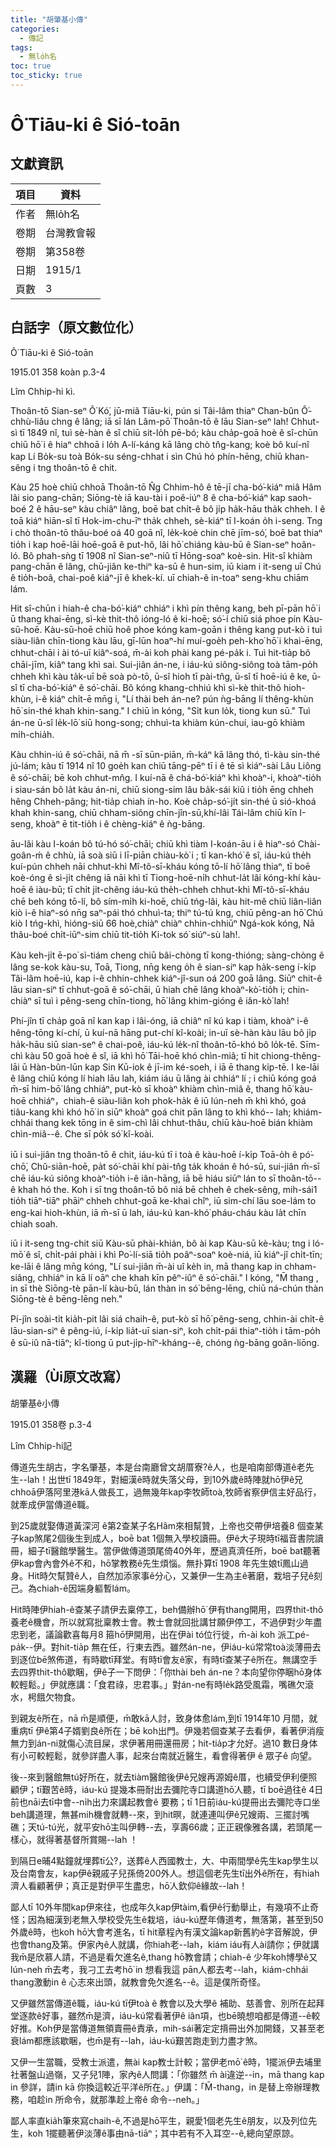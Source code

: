 ```yaml
---
title: "胡肇基小傳"
categories:
  - 傳記
tags:
  - 無lo̍h名
toc: true
toc_sticky: true
---
```


# Ô͘ Tiāu-ki ê Sió-toān

## 文獻資訊

| 項目 | 資料 |
|---|---|
| 作者 | 無lo̍h名 |
| 卷期 | 台灣教會報 |
| 卷期 | 第358卷 |
| 日期 | 1915/1 |
| 頁數 | 3 |

## 白話字（原文數位化）

Ô͘ Tiāu-ki ê Sió-toān

1915.01 358 koàn p.3-4

Lîm Chhip-hi kì.

Thoân-tō Sian-seⁿ Ô͘ Kó͘, jū-miâ Tiāu-ki, pún si Tâi-lâm thiaⁿ Chan-bûn Ô͘-chhù-liâu chng ê lâng; iā sī lán Lâm-pō͘ Thoân-tō ê lāu Sian-seⁿ lah! Chhut-sì tī 1849 nî, tuì sè-hàn ê sî chiū sit-lo̍h pē-bó; kàu cha̍p-goā hoè ê sî-chūn chiū hō͘ i ê hiaⁿ chhoā i lo̍h A-lí-káng kā lâng chò tn̂g-kang; koè bô kuí-nî kap Lí Bo̍k-su toà Bo̍k-su séng-chhat i sìn Chú hó phín-hēng, chiū khan-sêng i tng thoân-tō ê chit.

Kàu 25 hoè chiū chhoā Thoân-tō N̂g Chhim-hô ê tē-jī cha-bó͘-kiáⁿ miâ Hâm lâi sio pang-chān; Siōng-tè iā kau-tài i poê-iúⁿ 8 ê cha-bó͘-kiáⁿ kap saoh-boé 2 ê hāu-seⁿ kàu chiâⁿ lâng, boē bat chi̍t-ê bô ji̍p ha̍k-hāu tha̍k chheh. I ê toā kiáⁿ hiān-sî tī Hok-im-chu-īⁿ tha̍k chheh, sè-kiáⁿ tī I-koán o̍h i-seng. Tng i chò thoân-tō thâu-boé oá 40 goā nî, le̍k-koè chin chē jīm-só͘, boē bat thiaⁿ tio̍h i kap hoē-lāi hoē-goā ê put-hô, lâi hō͘ chiáng kàu-bū ê Sian-seⁿ hoân-ló. Bô phah-sǹg tī 1908 nî Sian-seⁿ-niû tī Hōng-soaⁿ koè-sin. Hit-sî khiàm pang-chān ê lâng, chū-jiân ke-thiⁿ ka-sū ê hun-sim, iū kiam i it-seng uī Chú ê tio̍h-boâ, chai-poê kiáⁿ-jī ê khek-kí. uī chiah-ê in-toaⁿ seng-khu chiām lám.

Hit sî-chūn i hiah-ê cha-bó͘-kiáⁿ chhiáⁿ i khì pín thêng kang, beh pī-pān hō͘ i ū thang khai-ēng, sì-kè thit-thô ióng-ló ê ki-hoē; só͘-í chiū siá phoe pín Kàu-sū-hoē. Kàu-sū-hoē chiū hoê phoe kóng kam-goān i thêng kang put-kò i tuì siàu-liân chīn-tiong kàu lāu, gī-lūn hoaⁿ-hí muí-goe̍h peh-kho͘ hō͘ i khai-ēng, chhut-chāi i ài tó-uī kiâⁿ-soá, m̄-ài koh phài kang pé-pa̍k i. Tuì hit-tia̍p bô chāi-jīm, kiâⁿ tang khì sai. Sui-jiân án-ne, i iáu-kú siông-siông toà tām-po̍h chheh khì kàu ta̍k-uī bē soà pò-tō, ū-sî hioh tī pài-tn̂g, ū-sî tī hoē-iú ê ke, ū-sî tī cha-bó͘-kiáⁿ ê só͘-chāi. Bô kóng khang-chhiú khì sì-kè thit-thô hioh-khùn, i-ê kiáⁿ chi̍t-ē mn̄g i, "Lí thài beh án-ne? pún ǹg-bāng lí thêng-khùn hō͘ sin-thé khah khin-sang." I chiū ìn kóng, "Si̍t kun lo̍k, tiong kun sū." Tuì án-ne ū-sî le̍k-lō͘ siū hong-song; chhuì-ta khiàm kún-chuí, iau-gō khiàm mi̍h-chia̍h.

Kàu chhin-iú ê só͘-chāi, nā m̄ -sī sūn-piān, m̄-káⁿ kā lâng thó, tì-kàu sin-thé jú-lám; kàu tī 1914 nî 10 goe̍h kan chiū tāng-pēⁿ tī i ê tē sì kiáⁿ-sài Lâu Liông ê só͘-chāi; bē koh chhut-mn̂g. I kuí-nā ê chá-bó͘-kiáⁿ khì khoàⁿ-i, khoàⁿ-tio̍h i siau-sán bô la̍t kàu án-ni, chiū siong-sim lâu ba̍k-sái kiû i tio̍h ēng chheh hêng Chheh-pâng; hit-tia̍p chiah ín-ho. Koè cha̍p-só͘-ji̍t sin-thé ū sió-khoá khah khin-sang, chiū chham-siông chīn-jîn-sū,khí-lâi Tái-lâm chiū kīn I-seng, khoàⁿ ē tit-tio̍h i ê chèng-kiáⁿ ê ǹg-bāng.

āu-lâi kàu I-koán bô tú-hó só͘-chāi; chiū khì tiàm I-koán-āu i ê hiaⁿ-só Chài-goân-ḿ  ê chhù, iā soà siū i lī-piān chiàu-kò͘ i ; tī kan-khó͘ ê sî, iáu-kú the̍h kuí-pún chheh nāi chhut-khì Mî-tô-sī-kháu kóng tō-lí hō͘ lâng thiaⁿ, tī boē koè-óng ê sì-ji̍t chêng iā nāi khì tī Tiong-hoē-ni̍h chhut-la̍t lâi kóng-khí kàu-hoē ê iàu-bū; tī chi̍t ji̍t-chêng iáu-kú the̍h-chheh chhut-khì Mî-tô-sī-kháu chē beh kóng tō-lí, bô sím-mi̍h ki-hoē, chiū tńg-lâi, kàu hit-mê chiū liân-liân kiò i-ê hiaⁿ-só nn̄g saⁿ-pái thó chhuì-ta; thiⁿ tú-tú kng, chiū pêng-an hō͘ Chú kiò I tńg-khì, hióng-siū 66 hoè,chiàⁿ chiàⁿ chhin-chhiūⁿ Ngá-kok kóng, Nā thâu-boé chi̍t-iūⁿ-sim chiū tit-tio̍h Ki-tok só͘ siúⁿ-sù lah!.

Kàu keh-ji̍t ē-po͘ sì-tiám cheng chiū bâi-chòng tī kong-thióng; sàng-chòng ê lâng se-kok kàu-su, Toā, Tiong, nn̄g keng o̍h ê sian-siⁿ kap ha̍k-seng í-ki̍p Tâi-lâm hoē-iú, kap i-ê chhin-chhek kiáⁿ-jî-sun oá 200 goā lâng. Siūⁿ chit-ê lāu sian-siⁿ tī chhut-goā ê só͘-chāi, ū hiah chē lâng khoàⁿ-kò͘-tio̍h i; chin-chiàⁿ sī tuì i pêng-seng chīn-tiong, hō͘ lâng khim-gióng ê iân-kò͘ lah!

Phí-jîn tī cha̍p goā nî kan kap i lâi-óng, iā chiâⁿ nî kú kap i tiàm, khoàⁿ i-ê hêng-tōng kí-chí, ū kuí-nā hāng put-chí kî-koài; in-uī sè-hàn kàu lāu bô ji̍p ha̍k-hāu siū sian-seⁿ ê chai-poê, iáu-kú le̍k-nî thoân-tō-khó bô lo̍k-tē. Sīm-chì kàu 50 goā hoè ê sî, iā khì hō͘ Tāi-hoē khó chìn-miâ; tī hit chiong-thêng-lāi ū Hàn-bûn-lūn kap Sin Kū-iok ê jī-im ké-soeh, i iā ē thang ki̍p-tē. I ke-lāi ê lâng chiū kóng lí hiah lāu lah, kiám iáu ū lâng ài chhiáⁿ lí ; i chiū kóng goá m̄-sī him-bō͘ lâng chhiáⁿ, put-kò sī khoàⁿ khiàm chìn-miâ ê, thang hō͘ kàu-hoē chhiáⁿ，chiah-ê siàu-liân koh phok-ha̍k ê iū lún-neh m̄ khì khó, goá tiâu-kang khì khó hō͘ in siūⁿ khoàⁿ goá chit pān lâng to khì khó-- lah; khiám-chhái thang kek tōng in ê sim-chì lâi chhut-thâu, chiū kàu-hoē bián khiàm chìn-miâ--ê. Che sī po̍k só͘ kî-koài.

iū i sui-jiân tng thoân-tō ê chit, iáu-kú tī i toà ê kàu-hoē í-ki̍p Toā-o̍h ê pó͘-chō͘, Chû-siān-hoē, pa̍t só͘-chāi khí pài-tn̂g ta̍k khoán ê hó-sū, sui-jiân m̄-sī chē iáu-kú siông khoàⁿ-tio̍h i-ê iân-hāng, iā bē hiáu siūⁿ lán to sī thoân-tō--ê khah hó the. Koh i sī tng thoân-tō bô niá bē chheh ê chek-sêng, mih-sái1 tio̍h tiāⁿ-tiāⁿ phāiⁿ chheh chhut-goā ke-khai chîⁿ, iū sim-chí lāu soe-lám to eng-kai hioh-khùn, iā m̄-sī ū lah, iáu-kú kan-khó͘ pháu-cháu kàu la̍t chīn chiah soah.

iū i it-seng tng-chit siū Kàu-sū phài-khián, bô ài kap Kàu-sū kè-kàu; tng i ló-mō͘ ê sî, chi̍t-pái phài i khì Po͘-lí-siā tio̍h poâⁿ-soaⁿ koè-niá, iū kiáⁿ-jî chi̍t-tīn; ke-lāi ê lâng mn̄g kóng, "Lí sui-jiân m̄-ài uî ke̍h in, mā thang kap in chham-siâng, chhiáⁿ in kā lí oāⁿ che khah kīn pêⁿ-iûⁿ ê só͘-chāi." I kóng, "M̄ thang , in sī thè Siōng-tè pān-lí kàu-bū, lán thàn in só͘ bēng-lēng, chiū ná-chún thàn Siōng-tè ê bēng-lēng neh."

Pí-jîn soài-ti̍t kia̍h-pit lâi siá chaih-ê, put-kò sī hō͘ pêng-seng, chhin-ài chi̍t-ê lāu-sian-siⁿ ê pêng-iú, í-ki̍p lia̍t-uī sian-siⁿ, koh chi̍t-pái thiaⁿ-tio̍h i tām-po̍h ê sū-iû nā-tiāⁿ; kî-tiong ū put-ji̍p-hīⁿ-kháng--ê, chóng ǹg-bāng goân-liōng.

## 漢羅（Ùi原文改寫）

胡肇基ê小傳

1915.01 358卷 p.3-4

Lîm Chhip-hi記

傳道先生胡古，字名肇基，本是台南廳曾文胡厝寮?ê人，也是咱南部傳道ê老先生--lah！出世tī 1849年，對細漢ê時就失落父母，到10外歲ê時陣就hō͘伊ê兄chhoā伊落阿里港kā人做長工，過無幾年kap李牧師toà,牧師省察伊信主好品行，就牽成伊當傳道ê職。

到25歲就娶傳道黃深河 ê第2查某子名Hâm來相幫贊，上帝也交帶伊培養8 個查某子kap煞尾2個後生到成人，boē bat 1個無入學校讀冊。伊ê大子現時tī福音書院讀冊，細子tī醫館學醫生。當伊做傳道頭尾倚40外年，歷過真濟任所，boē bat聽著伊kap會內會外ê不和，hō͘掌教務ê先生煩惱。無扑算tī 1908 年先生娘tī鳳山過身。Hit時欠幫贊ê人，自然加添家事ê分心，又兼伊一生為主ê著磨，栽培子兒ê刻己。為chiah-ê因端身軀暫lám。

Hit時陣伊hiah-ê查某子請伊去稟停工，beh備辦hō͘ 伊有thang開用，四界thit-thô養老ê機會，所以就寫批稟教士會。教士會就回批講甘願伊停工，不過伊對少年盡忠到老，議論歡喜每月8 箍hō͘伊開用，出在伊ài tó位行徙，m̄-ài koh 派工pé-pa̍k--伊。對hit-tia̍p 無在任，行東去西。雖然án-ne，伊iáu-kú常常toà淡薄冊去到逐位bē煞佈道，有時歇tī拜堂。有時tī會友ê家，有時tī查某子ê所在。無講空手去四界thit-thô歇睏，伊ê子一下問伊：「你thài beh án-ne？本向望你停睏hō͘身体較輕鬆。」伊就應講：「食君祿，忠君事。」對án-ne有時le̍k路受風霜，嘴礁欠滾水，枵餓欠物食。

到親友ê所在，nā m̄是順便，m̄敢kā人討，致身体愈lám,到tī 1914年10 月間，就重病tī 伊ê第4子婿劉良ê所在；bē koh出門。伊幾若個查某子去看伊，看著伊消瘦無力到án-ni就傷心流目屎，求伊著用冊還冊房；hit-tia̍p才允好。過10 數日身体有小可較輕鬆，就參詳盡人事，起來台南就近醫生，看會得著伊 ê 眾子ê 向望。

後--來到醫館無tú好所在，就去tiàm醫館後伊ê兄嫂再源姆ê厝，也續受伊利便照顧伊；tī艱苦ê時，iáu-kú 提幾本冊耐出去彌陀寺口講道hō͘人聽，tī boē過往ê 4日前也nāi去tī中會--ni̍h出力來講起教會ê 要務；tī 1日前iáu-kú提冊出去彌陀寺口坐beh講道理，無甚mih機會就轉--來，到hit暝，就連連叫伊ê兄嫂兩、三擺討嘴礁；天tú-tú光，就平安hō͘主叫伊轉--去，享壽66歲；正正親像雅各講，若頭尾一樣心，就得著基督所賞賜--lah ！

到隔日e晡4點鐘就埋葬tī公?，送葬ê人西國教士，大、中兩間學ê先生kap學生以及台南會友，kap伊ê親戚子兒孫倚200外人。想這個老先生tī出外ê所在，有hiah濟人看顧著伊；真正是對伊平生盡忠，hō͘人欽仰ê緣故--lah！

鄙人tī 10外年間kap伊來往，也成年久kap伊tàim,看伊ê行動舉止，有幾項不止奇怪；因為細漢到老無入學校受先生ê栽培，iáu-kú歷年傳道考，無落第，甚至到50外歲ê時，也koh hō͘大會考進名，tī hit章程內有漢文論kap新舊約ê字音解說，伊也會thang及第。伊家內ê人就講，你hiah老--lah，kiám iáu有人ài請你；伊就講我m̄是欣慕人請，不過是看欠進名ê,thang hō͘教會請；chiah-ê 少年koh博學ê又lún-neh m̄去考，我刁工去考hō͘ in 想看我這 pān人都去考--lah，kiám-chhái thang激動in ê 心志來出頭，就教會免欠進名--ê。這是僕所奇怪。

又伊雖然當傳道ê職，iáu-kú tī伊toà ê 教會以及大學ê 補助、慈善會、別所在起拜堂逐款ê好事，雖然m̄是濟，iáu-kú常看著伊ê iân項，也bē曉想咱都是傳道--ê較好推。Koh伊是當傳道無領賣冊ê責承，mih-sái著定定揹冊出外加開錢，又甚至老衰lám都應該歇睏，也m̄是有--lah，iáu-kú艱苦跑走到力盡才煞。

又伊一生當職，受教士派遣，無ài kap教士計較；當伊老mō͘ ê時，1擺派伊去埔里社著盤山過嶺，又子兒1陣，家內ê人問講：「你雖然 m̄ ài違逆--in，mā thang kap in 參詳，請in kā 你換這較近平洋ê所在。」伊講：「M̄-thang，in 是替上帝辦理教務，咱趁in 所命令，就那準趁上帝ê 命令--neh。」

鄙人率直kia̍h筆來寫chaih-ê,不過是hō͘平生，親愛1個老先生ê朋友，以及列位先生，koh 1擺聽著伊淡薄ê事由nā-tiāⁿ；其中若有不入耳空--ê,總向望原諒。
